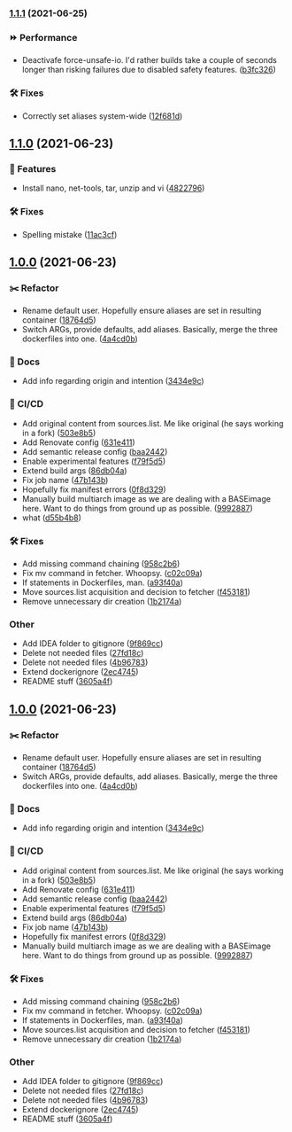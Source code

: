 ### [1.1.1](https://git.griefed.de/prosper/docker-baseimage-ubuntu/compare/1.1.0...1.1.1) (2021-06-25)


### ⏩ Performance

* Deactivafe force-unsafe-io. I'd rather builds take a couple of seconds longer than risking failures due to disabled safety features. ([b3fc326](https://git.griefed.de/prosper/docker-baseimage-ubuntu/commit/b3fc3262b05ec92da573dc210865e07aed644fbd))


### 🛠 Fixes

* Correctly set aliases system-wide ([12f681d](https://git.griefed.de/prosper/docker-baseimage-ubuntu/commit/12f681d64be56f68dc7360a1352ef8f4fafa8012))

## [1.1.0](https://git.griefed.de/prosper/docker-baseimage-ubuntu/compare/1.0.0...1.1.0) (2021-06-23)


### 🚀 Features

* Install nano, net-tools, tar, unzip and vi ([4822796](https://git.griefed.de/prosper/docker-baseimage-ubuntu/commit/4822796ee90408797a0a1e508b0d84f79ab2bd2d))


### 🛠 Fixes

* Spelling mistake ([11ac3cf](https://git.griefed.de/prosper/docker-baseimage-ubuntu/commit/11ac3cfa6f515a6355e875e4630b3d14a18bb717))

## [1.0.0](https://git.griefed.de/prosper/docker-baseimage-ubuntu/compare/...1.0.0) (2021-06-23)


### :scissors: Refactor

* Rename default user. Hopefully ensure aliases are set in resulting container ([18764d5](https://git.griefed.de/prosper/docker-baseimage-ubuntu/commit/18764d58cb560efd2976988c8a3c97293bd8dc32))
* Switch ARGs, provide defaults, add aliases. Basically, merge the three dockerfiles into one. ([4a4cd0b](https://git.griefed.de/prosper/docker-baseimage-ubuntu/commit/4a4cd0ba7b84834791ce2595042487f165f14759))


### 📔 Docs

* Add info regarding origin and intention ([3434e9c](https://git.griefed.de/prosper/docker-baseimage-ubuntu/commit/3434e9cb0ec441811fc89082bda59cc655e456fc))


### 🦊 CI/CD

* Add original content from sources.list. Me like original (he says working in a fork) ([503e8b5](https://git.griefed.de/prosper/docker-baseimage-ubuntu/commit/503e8b553aec3bd3e8e99f51d7d56bc2c2d86735))
* Add Renovate config ([631e411](https://git.griefed.de/prosper/docker-baseimage-ubuntu/commit/631e411a6fef796b7ecf8dacade3687229f1d0e0))
* Add semantic release config ([baa2442](https://git.griefed.de/prosper/docker-baseimage-ubuntu/commit/baa24420a77748d02689458ea1d48928784a6ef2))
* Enable experimental features ([f79f5d5](https://git.griefed.de/prosper/docker-baseimage-ubuntu/commit/f79f5d528bb869be08dd285527b785fe19a0b36a))
* Extend build args ([86db04a](https://git.griefed.de/prosper/docker-baseimage-ubuntu/commit/86db04a150d41b7169b34f0be87d917b38d4cfa2))
* Fix job name ([47b143b](https://git.griefed.de/prosper/docker-baseimage-ubuntu/commit/47b143b09d648d7ba10c5556093cd73ad8f9c9c9))
* Hopefully fix manifest errors ([0f8d329](https://git.griefed.de/prosper/docker-baseimage-ubuntu/commit/0f8d3299f2631ae208e20a8d308f0fd92bd19329))
* Manually build multiarch image as we are dealing with a BASEimage here. Want to do things from ground up as possible. ([9992887](https://git.griefed.de/prosper/docker-baseimage-ubuntu/commit/9992887113c76906cf164f7c72adcbb39d35fd99))
* what ([d55b4b8](https://git.griefed.de/prosper/docker-baseimage-ubuntu/commit/d55b4b8700694e0c715ce5036623f561bf96644e))


### 🛠 Fixes

* Add missing command chaining ([958c2b6](https://git.griefed.de/prosper/docker-baseimage-ubuntu/commit/958c2b61a1f1ba97336d91f4453c36740fe8e9cd))
* Fix mv command in fetcher. Whoopsy. ([c02c09a](https://git.griefed.de/prosper/docker-baseimage-ubuntu/commit/c02c09acbb4aad5462eacda449b858255216486a))
* If statements in Dockerfiles, man. ([a93f40a](https://git.griefed.de/prosper/docker-baseimage-ubuntu/commit/a93f40a713d8026807788b297db9eb01c1eed43f))
* Move sources.list acquisition and decision to fetcher ([f453181](https://git.griefed.de/prosper/docker-baseimage-ubuntu/commit/f4531811231434d91382fea1bab96c7c849c15aa))
* Remove unnecessary dir creation ([1b2174a](https://git.griefed.de/prosper/docker-baseimage-ubuntu/commit/1b2174a1a2a2bd1bfa446230d7ca568c5737763d))


### Other

* Add IDEA folder to gitignore ([9f869cc](https://git.griefed.de/prosper/docker-baseimage-ubuntu/commit/9f869cced80c16c159142a3dea727e08524b3926))
* Delete not needed files ([27fd18c](https://git.griefed.de/prosper/docker-baseimage-ubuntu/commit/27fd18c0068ae8366a399cd0238af3ea039324da))
* Delete not needed files ([4b96783](https://git.griefed.de/prosper/docker-baseimage-ubuntu/commit/4b967838313545128f11f54321ea351e5c42d689))
* Extend dockerignore ([2ec4745](https://git.griefed.de/prosper/docker-baseimage-ubuntu/commit/2ec47452087f2588627a5dff00442cf0061295d0))
* README stuff ([3605a4f](https://git.griefed.de/prosper/docker-baseimage-ubuntu/commit/3605a4fb10e663397301f4721b91d6002f81125e))

## [1.0.0](https://git.griefed.de/prosper/docker-baseimage-ubuntu/compare/...1.0.0) (2021-06-23)


### :scissors: Refactor

* Rename default user. Hopefully ensure aliases are set in resulting container ([18764d5](https://git.griefed.de/prosper/docker-baseimage-ubuntu/commit/18764d58cb560efd2976988c8a3c97293bd8dc32))
* Switch ARGs, provide defaults, add aliases. Basically, merge the three dockerfiles into one. ([4a4cd0b](https://git.griefed.de/prosper/docker-baseimage-ubuntu/commit/4a4cd0ba7b84834791ce2595042487f165f14759))


### 📔 Docs

* Add info regarding origin and intention ([3434e9c](https://git.griefed.de/prosper/docker-baseimage-ubuntu/commit/3434e9cb0ec441811fc89082bda59cc655e456fc))


### 🦊 CI/CD

* Add original content from sources.list. Me like original (he says working in a fork) ([503e8b5](https://git.griefed.de/prosper/docker-baseimage-ubuntu/commit/503e8b553aec3bd3e8e99f51d7d56bc2c2d86735))
* Add Renovate config ([631e411](https://git.griefed.de/prosper/docker-baseimage-ubuntu/commit/631e411a6fef796b7ecf8dacade3687229f1d0e0))
* Add semantic release config ([baa2442](https://git.griefed.de/prosper/docker-baseimage-ubuntu/commit/baa24420a77748d02689458ea1d48928784a6ef2))
* Enable experimental features ([f79f5d5](https://git.griefed.de/prosper/docker-baseimage-ubuntu/commit/f79f5d528bb869be08dd285527b785fe19a0b36a))
* Extend build args ([86db04a](https://git.griefed.de/prosper/docker-baseimage-ubuntu/commit/86db04a150d41b7169b34f0be87d917b38d4cfa2))
* Fix job name ([47b143b](https://git.griefed.de/prosper/docker-baseimage-ubuntu/commit/47b143b09d648d7ba10c5556093cd73ad8f9c9c9))
* Hopefully fix manifest errors ([0f8d329](https://git.griefed.de/prosper/docker-baseimage-ubuntu/commit/0f8d3299f2631ae208e20a8d308f0fd92bd19329))
* Manually build multiarch image as we are dealing with a BASEimage here. Want to do things from ground up as possible. ([9992887](https://git.griefed.de/prosper/docker-baseimage-ubuntu/commit/9992887113c76906cf164f7c72adcbb39d35fd99))


### 🛠 Fixes

* Add missing command chaining ([958c2b6](https://git.griefed.de/prosper/docker-baseimage-ubuntu/commit/958c2b61a1f1ba97336d91f4453c36740fe8e9cd))
* Fix mv command in fetcher. Whoopsy. ([c02c09a](https://git.griefed.de/prosper/docker-baseimage-ubuntu/commit/c02c09acbb4aad5462eacda449b858255216486a))
* If statements in Dockerfiles, man. ([a93f40a](https://git.griefed.de/prosper/docker-baseimage-ubuntu/commit/a93f40a713d8026807788b297db9eb01c1eed43f))
* Move sources.list acquisition and decision to fetcher ([f453181](https://git.griefed.de/prosper/docker-baseimage-ubuntu/commit/f4531811231434d91382fea1bab96c7c849c15aa))
* Remove unnecessary dir creation ([1b2174a](https://git.griefed.de/prosper/docker-baseimage-ubuntu/commit/1b2174a1a2a2bd1bfa446230d7ca568c5737763d))


### Other

* Add IDEA folder to gitignore ([9f869cc](https://git.griefed.de/prosper/docker-baseimage-ubuntu/commit/9f869cced80c16c159142a3dea727e08524b3926))
* Delete not needed files ([27fd18c](https://git.griefed.de/prosper/docker-baseimage-ubuntu/commit/27fd18c0068ae8366a399cd0238af3ea039324da))
* Delete not needed files ([4b96783](https://git.griefed.de/prosper/docker-baseimage-ubuntu/commit/4b967838313545128f11f54321ea351e5c42d689))
* Extend dockerignore ([2ec4745](https://git.griefed.de/prosper/docker-baseimage-ubuntu/commit/2ec47452087f2588627a5dff00442cf0061295d0))
* README stuff ([3605a4f](https://git.griefed.de/prosper/docker-baseimage-ubuntu/commit/3605a4fb10e663397301f4721b91d6002f81125e))
